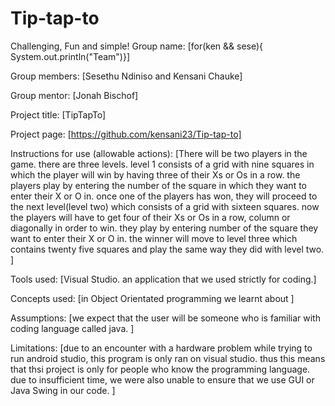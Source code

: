 # Tip-tap-to
Challenging, Fun and simple!
Group name: [for(ken && sese){ System.out.println("Team")}]

Group members: [Sesethu Ndiniso and Kensani Chauke]

Group mentor: [Jonah Bischof]

Project title: [TipTapTo]

Project page: [https://github.com/kensani23/Tip-tap-to]

Instructions for use (allowable actions): [There will be two players in the game. there are three levels. level 1 consists of a grid with nine squares in which the player will win by having three of their Xs or Os in a row. the players play by entering the number of the square in which they want to enter their X or O in. once one of the players has won, they will proceed to the next level(level two) which consists of a grid with sixteen squares. now the players will have to get four of their Xs or Os in a row, column or diagonally in order to win. they play by entering number of the square they want to enter their X or O in. the winner will move to level three which contains twenty five squares and play the same way they did with level two. ]

Tools used: [Visual Studio. an application that we used strictly for coding.]

Concepts used: [in Object Orientated programming we learnt about ]

Assumptions: [we expect that the user will be someone who is familiar with coding language called java. ]

Limitations: [due to an encounter with a hardware problem while trying to run android studio, this program is only ran on visual studio. thus this means that thsi project is only for people who know the programming language. due to insufficient time, we were also unable to ensure that we use GUI or Java Swing in our code. ]

